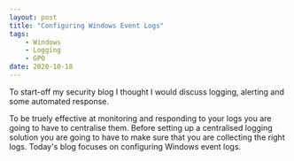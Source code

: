 ```yaml
---
layout: post
title: "Configuring Windows Event Logs"
tags:
    - Windows
    - Logging
    - GPO
date: 2020-10-18
---
```


To start-off my security blog I thought I would discuss logging, alerting and some automated response.

To be truely effective at monitoring and responding to your logs you are going to have to centralise them. Before setting up a centralised logging solution you are going to have to make sure that you are collecting the right logs.  Today's blog focuses on configuring Windows event logs.

 
